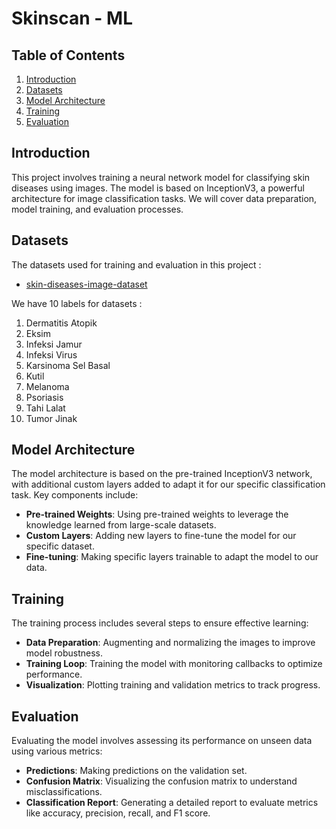 # Skinscan - ML


## Table of Contents
1. [Introduction](#Introduction)
2. [Datasets](#datasets)
3. [Model Architecture](#model-architecture)
4. [Training](#training)
5. [Evaluation](#evaluation)

## Introduction
This project involves training a neural network model for classifying skin diseases using images. The model is based on InceptionV3, a powerful architecture for image classification tasks. We will cover data preparation, model training, and evaluation processes.

## Datasets
The datasets used for training and evaluation in this project :
- [skin-diseases-image-dataset](https://www.kaggle.com/datasets/ismailpromus/skin-diseases-image-dataset)

We have 10 labels for datasets :
1. Dermatitis Atopik
2. Eksim
3. Infeksi Jamur
4. Infeksi Virus
5. Karsinoma Sel Basal
6. Kutil
7. Melanoma
8. Psoriasis
9. Tahi Lalat
10. Tumor Jinak


## Model Architecture

The model architecture is based on the pre-trained InceptionV3 network, with additional custom layers added to adapt it for our specific classification task. Key components include:

- **Pre-trained Weights**: Using pre-trained weights to leverage the knowledge learned from large-scale datasets.
- **Custom Layers**: Adding new layers to fine-tune the model for our specific dataset.
- **Fine-tuning**: Making specific layers trainable to adapt the model to our data.

## Training
The training process includes several steps to ensure effective learning:

- **Data Preparation**: Augmenting and normalizing the images to improve model robustness.
- **Training Loop**: Training the model with monitoring callbacks to optimize performance.
- **Visualization**: Plotting training and validation metrics to track progress.

## Evaluation
Evaluating the model involves assessing its performance on unseen data using various metrics:

- **Predictions**: Making predictions on the validation set.
- **Confusion Matrix**: Visualizing the confusion matrix to understand misclassifications.
- **Classification Report**: Generating a detailed report to evaluate metrics like accuracy, precision, recall, and F1 score.
